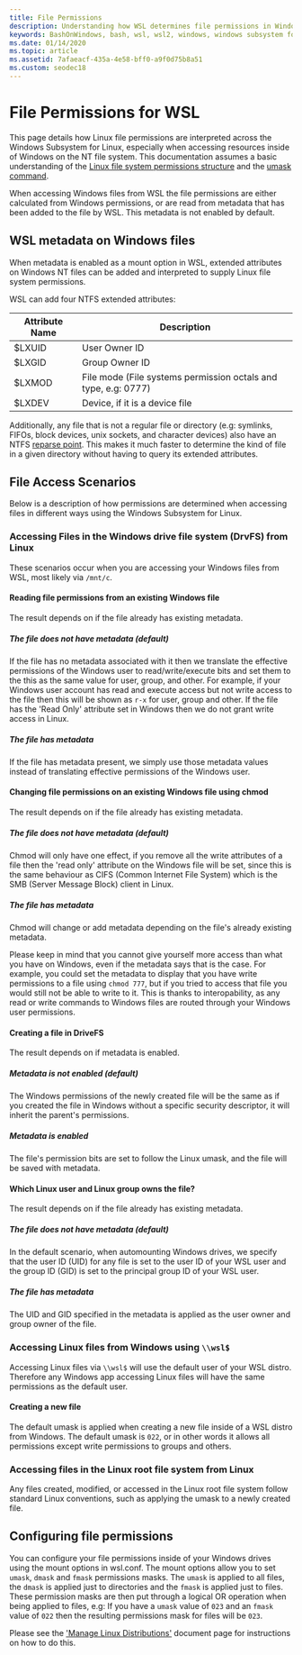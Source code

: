 ```yaml
---
title: File Permissions
description: Understanding how WSL determines file permissions in Windows
keywords: BashOnWindows, bash, wsl, wsl2, windows, windows subsystem for linux, windowssubsystem, ubuntu, debian, suse, windows 10, file,permissions
ms.date: 01/14/2020
ms.topic: article
ms.assetid: 7afaeacf-435a-4e58-bff0-a9f0d75b8a51
ms.custom: seodec18
---
```


# File Permissions for WSL

This page details how Linux file permissions are interpreted across the Windows Subsystem for Linux, especially when accessing resources inside of Windows on the NT file system. This documentation assumes a basic understanding of the [Linux file system permissions structure](https://wiki.archlinux.org/index.php/File_permissions_and_attributes) <!--TODO: Double check that it's okay to add these links--> and the [umask command](https://en.wikipedia.org/wiki/Umask).

When accessing Windows files from WSL the file permissions are either calculated from Windows permissions, or are read from metadata that has been added to the file by WSL. This metadata is not enabled by default. 

## WSL metadata on Windows files

When metadata is enabled as a mount option in WSL, extended attributes on Windows NT files can be added and interpreted to supply Linux file system permissions. 

WSL can add four NTFS extended attributes:

| Attribute Name | Description |
| --- | --- |
| $LXUID | User Owner ID |
| $LXGID | Group Owner ID |
| $LXMOD | File mode (File systems permission octals and type, e.g: 0777) |
| $LXDEV | Device, if it is a device file |

Additionally, any file that is not a regular file or directory (e.g: symlinks, FIFOs, block devices, unix sockets, and character devices) also have an NTFS [reparse point](https://docs.microsoft.com/en-us/windows/win32/fileio/reparse-points). This makes it much faster to determine the kind of file in a given directory without having to query its extended attributes. 
<!-- TODO: For the blog include ONeDrive detail -->

## File Access Scenarios

Below is a description of how permissions are determined when accessing files in different ways using the Windows Subsystem for Linux.

### Accessing Files in the Windows drive file system (DrvFS) from Linux

These scenarios occur when you are accessing your Windows files from WSL, most likely via `/mnt/c`. 

#### Reading file permissions from an existing Windows file

The result depends on if the file already has existing metadata.

##### **The file does not have metadata (default)**

If the file has no metadata associated with it then we translate the effective permissions of the Windows user to read/write/execute bits and set them to the this as the same value for user, group, and other. For example, if your Windows user account has read and execute access but not write access to the file then this will be shown as `r-x` for user, group and other. If the file has the 'Read Only' attribute set in Windows then we do not grant write access in Linux.

##### The file has metadata

If the file has metadata present, we simply use those metadata values instead of translating effective permissions of the Windows user.

#### Changing file permissions on an existing Windows file using chmod

The result depends on if the file already has existing metadata.

##### **The file does not have metadata (default)**

Chmod will only have one effect, if you remove all the write attributes of a file then the 'read only' attribute on the Windows file will be set, since this is the same behaviour as CIFS (Common Internet File System) which is the SMB (Server Message Block) client in Linux.

##### The file has metadata

Chmod will change or add metadata depending on the file's already existing metadata. 

Please keep in mind that you cannot give yourself more access than what you have on Windows, even if the metadata says that is the case. For example, you could set the metadata to display that you have write permissions to a file using `chmod 777`, but if you tried to access that file you would still not be able to write to it. This is thanks to interopability, as any read or write commands to Windows files are routed through your Windows user permissions.

#### Creating a file in DriveFS

The result depends on if metadata is enabled.

##### Metadata is not enabled (default)

The Windows permissions of the newly created file will be the same as if you created the file in Windows without a specific security descriptor, it will inherit the parent's permissions. 

##### Metadata is enabled

The file's permission bits are set to follow the Linux umask, and the file will be saved with metadata.

#### Which Linux user and Linux group owns the file? 

The result depends on if the file already has existing metadata.

##### **The file does not have metadata (default)**
In the default scenario, when automounting Windows drives, we specify that the user ID (UID) for any file is set to the user ID of your WSL user and the group ID (GID) is set to the principal group ID of your WSL user. 

##### The file has metadata

The UID and GID specified in the metadata is applied as the user owner and group owner of the file. 

### Accessing Linux files from Windows using `\\wsl$`

Accessing Linux files via `\\wsl$` will use the default user of your WSL distro. Therefore any Windows app accessing Linux files will have the same permissions as the default user.

#### Creating a new file

The default umask is applied when creating a new file inside of a WSL distro from Windows. The default umask is `022`, or in other words it allows all permissions except write permissions to groups and others. 

### Accessing files in the Linux root file system from Linux

Any files created, modified, or accessed in the Linux root file system follow standard Linux conventions, such as applying the umask to a newly created file.

## Configuring file permissions

You can configure your file permissions inside of your Windows drives using the mount options in wsl.conf. The mount options allow you to set `umask`, `dmask` and `fmask` permissions masks. The `umask` is applied to all files, the `dmask` is applied just to directories and the `fmask` is applied just to files. These permission masks are then put through a logical OR operation when being applied to files, e.g: If you have a `umask` value of `023` and an `fmask` value of `022` then the resulting permissions mask for files will be `023`. 

Please see the ['Manage Linux Distributions'](./wsl-config.md) document page for instructions on how to do this.
<!-- TODO: Add # to the link-->

